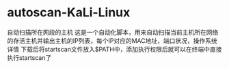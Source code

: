 # autoscan-KaLi-Linux
自动扫描所在网段的主机
这是一个自动化脚本，用来自动扫描当前主机所在网络的存活主机并输出主机的IP列表，每个IP对应的MAC地址，端口状况，操作系统详情
下载后将startscan文件放入$PATH中，添加执行权限后就可以在终端中直接执行startscan了
